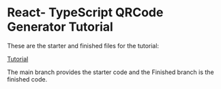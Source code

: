 # React- TypeScript QRCode Generator Tutorial

These are the starter and finished files for the tutorial:

[Tutorial](https://www.linkedin.com/pulse/)

The main branch provides the starter code and the Finished branch is the finished code.
